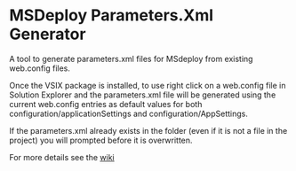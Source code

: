 # MSDeploy Parameters.Xml Generator
A tool to generate parameters.xml files for MSdeploy from existing web.config files.

Once the VSIX package is installed, to use right click on a web.config file in Solution Explorer and the parameters.xml file will be generated using the current web.config entries as default values for both configuration/applicationSettings and configuration/AppSettings.

If the parameters.xml already exists in the folder (even if it is not a file in the project) you will prompted before it is overwritten.

For more details see the [wiki](https://github.com/rfennell/ParametersXmlAddin/wiki/Using-Parameters-XML-Addin-for-Visual-Studio)
